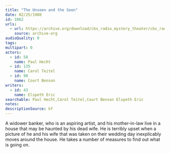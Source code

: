 ```yaml
---
title: "The Unseen and the Seen"
date: 02/25/1980
id: 1062
urls: 
  - url: https://archive.org/download/cbs_radio_mystery_theater/cbs_radio_mystery_theater-1051-1100.zip/cbs_radio_mystery_theater-1051-1100%2Fcbsrmt_1062_the_unseen_and_the_seen.mp3
    source: archive-org
audioQuality: 0
tags: 
multipart: 0
actors:  
  - id: 58
    name: Paul Hecht  
  - id: 135
    name: Carol Teitel  
  - id: 90
    name: Court Benson
writers:  
  - id: 43
    name: Elspeth Eric
searchable: Paul Hecht,Carol Teitel,Court Benson Elspeth Eric
notes: 
descriptionSource: kf
---
```

A widower banker, who is an aspiring artist, and his mother-in-law live in a house that may be haunted by his dead wife. He is terribly upset when a picture of he and his wife that was taken on their wedding day inexplicably moves around the house. He takes a number of measures to find out what is going on.
